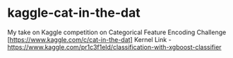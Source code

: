 # kaggle-cat-in-the-dat
My take on Kaggle competition on Categorical Feature Encoding Challenge [https://www.kaggle.com/c/cat-in-the-dat]
Kernel Link - https://www.kaggle.com/pr1c3f1eld/classification-with-xgboost-classifier
